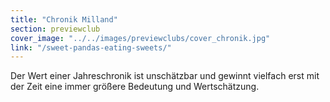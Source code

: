 ```yaml
---
title: "Chronik Milland"
section: previewclub
cover_image: "../../images/previewclubs/cover_chronik.jpg"
link: "/sweet-pandas-eating-sweets/"
---
```

Der Wert einer Jahreschronik ist unschätzbar und gewinnt vielfach erst mit der Zeit eine immer größere Bedeutung und Wertschätzung.